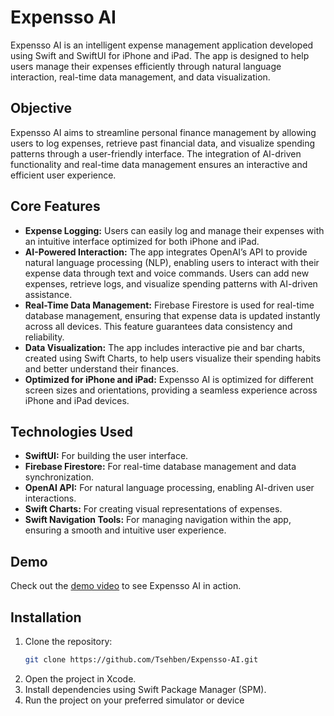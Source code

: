 # Expensso AI

Expensso AI is an intelligent expense management application developed using Swift and SwiftUI for iPhone and iPad. The app is designed to help users manage their expenses efficiently through natural language interaction, real-time data management, and data visualization.

## Objective

Expensso AI aims to streamline personal finance management by allowing users to log expenses, retrieve past financial data, and visualize spending patterns through a user-friendly interface. The integration of AI-driven functionality and real-time data management ensures an interactive and efficient user experience.

## Core Features

- **Expense Logging:** Users can easily log and manage their expenses with an intuitive interface optimized for both iPhone and iPad.
- **AI-Powered Interaction:** The app integrates OpenAI’s API to provide natural language processing (NLP), enabling users to interact with their expense data through text and voice commands. Users can add new expenses, retrieve logs, and visualize spending patterns with AI-driven assistance.
- **Real-Time Data Management:** Firebase Firestore is used for real-time database management, ensuring that expense data is updated instantly across all devices. This feature guarantees data consistency and reliability.
- **Data Visualization:** The app includes interactive pie and bar charts, created using Swift Charts, to help users visualize their spending habits and better understand their finances.
- **Optimized for iPhone and iPad:** Expensso AI is optimized for different screen sizes and orientations, providing a seamless experience across iPhone and iPad devices.

## Technologies Used

- **SwiftUI:** For building the user interface.
- **Firebase Firestore:** For real-time database management and data synchronization.
- **OpenAI API:** For natural language processing, enabling AI-driven user interactions.
- **Swift Charts:** For creating visual representations of expenses.
- **Swift Navigation Tools:** For managing navigation within the app, ensuring a smooth and intuitive user experience.

## Demo

Check out the [demo video](#) to see Expensso AI in action.

## Installation

1. Clone the repository:
   ```bash
   git clone https://github.com/Tsehben/Expensso-AI.git
2. Open the project in Xcode.
3. Install dependencies using Swift Package Manager (SPM).
4. Run the project on your preferred simulator or device

